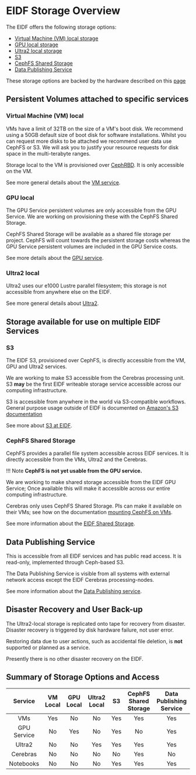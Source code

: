# EIDF Storage Overview

The EIDF offers the following storage options:

- [Virtual Machine (VM) local storage](#virtual-machine-vm-local)
- [GPU local storage](#gpu-local)
- [Ultra2 local storage](#ultra2-local)
- [S3](#s3)
- [CephFS Shared Storage](#cephfs-shared-storage)
- [Data Publishing Service](#data-publishing-service)

These storage options are backed by the hardware described on this [page](https://edinburgh-international-data-facility.ed.ac.uk/about/hardware)

## Persistent Volumes attached to specific services

### Virtual Machine (VM) local

VMs have a limit of 32TB on the size of a VM's boot disk. We recommend using a 50GB default size of boot disk for software installations. Whilst you can request more disks to be attached we recommend user data use CephFS or S3. We will ask you to justify your resource requests for disk space in the multi-terabyte ranges.

Storage local to the VM is provisioned over [CephRBD](https://docs.ceph.com/en/reef/rbd/). It is only accessible on the VM.

See more general details about the [VM service](../services/virtualmachines/index.md).

### GPU local

The GPU Service persistent volumes are only accessible from the GPU Service. We are working on provisioning these with the CephFS Shared Storage.

CephFS Shared Storage will be available as a shared file storage per project. CephFS will count towards the persistent storage costs whereas the GPU Service persistent volumes are included in the GPU Service costs.

See more details about the [GPU service](../services/gpuservice/index.md).

### Ultra2 local

Ultra2 uses our e1000 Lustre parallel filesystem; this storage is not accessible from anywhere else on the EIDF.

See more general details about [Ultra2](../services/ultra2/access.md).

## Storage available for use on multiple EIDF Services

### S3

The EIDF S3, provisioned over CephFS, is directly accessible from the VM, GPU and Ultra2 services.

We are working to make S3 accessible from the Cerebras processing unit. S3 **may** be the first EIDF writeable storage service accessible across our computing infrastructure.

S3 is accessible from anywhere in the world via S3-compatible workflows. General purpose usage outside of EIDF is documented on [Amazon's S3 documentation](https://docs.aws.amazon.com/AmazonS3/latest/userguide/Welcome.html)

See more about [S3 at EIDF](../services/s3/index.md).

### CephFS Shared Storage

CephFS provides a parallel file system accessible across EIDF services. It is directly accessible from the VMs, Ultra2 and the Cerebras.

!!! Note
    **CephFS is not yet usable from the GPU service.**

We are working to make shared storage accessible from the EIDF GPU Service; Once available this will make it accessible across our entire computing infrastructure.

Cerebras only uses CephFS Shared Storage. PIs can make it available on their VMs; see how on the documentation [mounting CephFS on VMs](../services/virtualmachines/sharedfs.md).

See more information about the [EIDF Shared Storage](../services/virtualmachines/sharedfs.md).

## ⁠Data Publishing Service

This is accessible from all EIDF services and has public read access. It is read-only, implemented through Ceph-based S3.

The Data Publishing Service is visible from all systems with external network access except the EIDF Cerebras processing-nodes.

See more information about the [Data Publishing service](../services/datapublishing/service.md).

## Disaster Recovery and User Back-up

The Ultra2-local storage is replicated onto tape for recovery from disaster. Disaster recovery is triggered by disk hardware failure, not user error.

Restoring data due to user actions, such as accidental file deletion, is **not** supported or planned as a service.

Presently there is no other disaster recovery on the EIDF.

## Summary of Storage Options and Access

|         Service         | VM Local | GPU Local | Ultra2 Local | S3  | CephFS Shared Storage | Data Publishing Service |
| :---------------------: | :------: | :-------: | :----------: | :-: | :-------------------: | :---------------------: |
|           VMs           |   Yes    |    No     |      No      | Yes |          Yes          |           Yes           |
|       GPU Service       |    No    |    Yes    |      No      | Yes |          No           |           Yes           |
|         Ultra2          |    No    |    No     |     Yes      | Yes |          Yes          |           Yes           |
|        Cerebras         |    No    |    No     |      No      | No  |          Yes          |           No            |
|        Notebooks        |    No    |    No     |      No      | Yes |          Yes          |           Yes            |
